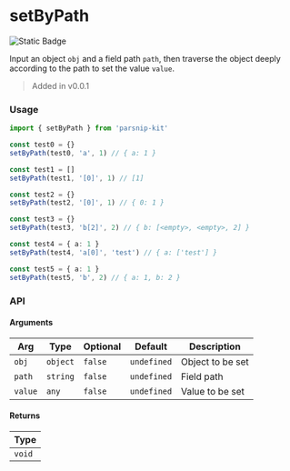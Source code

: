 # setByPath
![Static Badge](https://img.shields.io/badge/Coverage-97.50%-FF8C00)
      
Input an object `obj` and a field path `path`, then traverse the object deeply according to the path to set the value `value`.

> Added in v0.0.1



### Usage

```ts
import { setByPath } from 'parsnip-kit'

const test0 = {}
setByPath(test0, 'a', 1) // { a: 1 }

const test1 = []
setByPath(test1, '[0]', 1) // [1]

const test2 = {}
setByPath(test2, '[0]', 1) // { 0: 1 }

const test3 = {}
setByPath(test3, 'b[2]', 2) // { b: [<empty>, <empty>, 2] }

const test4 = { a: 1 }
setByPath(test4, 'a[0]', 'test') // { a: ['test'] }

const test5 = { a: 1 }
setByPath(test5, 'b', 2) // { a: 1, b: 2 }
```


### API

#### Arguments

| Arg | Type | Optional | Default | Description |
| --- | --- | --- | --- | --- |
| `obj` | `object` | `false` | `undefined` | Object to be set |
| `path` | `string` | `false` | `undefined` | Field path |
| `value` | `any` | `false` | `undefined` | Value to be set |

#### Returns

| Type |
| ---  |
| `void`  |